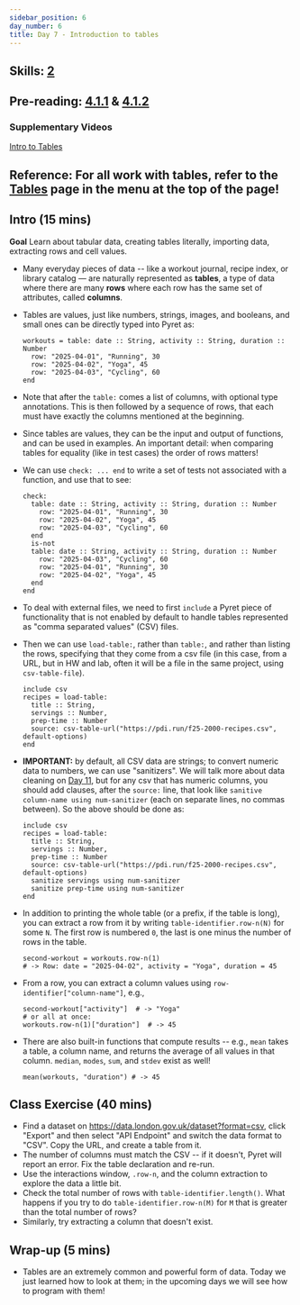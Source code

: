 ```yaml
---
sidebar_position: 6
day_number: 6
title: Day 7 - Introduction to tables
---
```


## Skills: [2](</skills/#(2)>)

## Pre-reading: [4.1.1](%7B%7BDCIC_DOMAIN%7D%7D/intro-tabular-data.html#%28part._.Creating_.Tabular_.Data%29) & [4.1.2](%7B%7BDCIC_DOMAIN%7D%7D/intro-tabular-data.html#%28part._.Extracting_.Rows_and_.Cell_.Values%29)

### Supplementary Videos
[Intro to Tables](https://northeastern.hosted.panopto.com/Panopto/Pages/Viewer.aspx?id=b96be4c7-c264-40e2-b6da-b332011b844e)
## Reference: For all work with tables, refer to the [Tables](/tables) page in the menu at the top of the page!

## Intro (15 mins)

**Goal** Learn about tabular data, creating tables literally, importing data, extracting rows and cell values.

- Many everyday pieces of data -- like a workout journal, recipe index, or
  library catalog — are naturally represented as **tables**, a type of data
  where there are many **rows** where each row has the same set of attributes,
  called **columns**.

- Tables are values, just like numbers, strings, images, and booleans, and small ones can be directly typed into Pyret as:

  ```pyret
  workouts = table: date :: String, activity :: String, duration :: Number
    row: "2025-04-01", "Running", 30
    row: "2025-04-02", "Yoga", 45
    row: "2025-04-03", "Cycling", 60
  end
  ```

- Note that after the `table:` comes a list of columns, with optional type
  annotations. This is then followed by a sequence of rows, that each must have
  exactly the columns mentioned at the beginning.

- Since tables are values, they can be the input and output of functions, and
  can be used in examples. An important detail: when comparing tables for
  equality (like in test cases) the order of rows matters!

- We can use `check: ... end` to write a set of tests not associated with a function, and use that to see:

  ```pyret
  check:
    table: date :: String, activity :: String, duration :: Number
      row: "2025-04-01", "Running", 30
      row: "2025-04-02", "Yoga", 45
      row: "2025-04-03", "Cycling", 60
    end
    is-not
    table: date :: String, activity :: String, duration :: Number
      row: "2025-04-03", "Cycling", 60
      row: "2025-04-01", "Running", 30
      row: "2025-04-02", "Yoga", 45
    end
  end
  ```

- To deal with external files, we need to first `include` a Pyret piece of
  functionality that is not enabled by default to handle tables represented as
  "comma separated values" (CSV) files.

- Then we can use `load-table:`, rather than `table:`, and rather than listing
  the rows, specifying that they come from a csv file (in this case, from a URL,
  but in HW and lab, often it will be a file in the same project, using
  `csv-table-file`).

  ```pyret
  include csv
  recipes = load-table:
    title :: String,
    servings :: Number,
    prep-time :: Number
    source: csv-table-url("https://pdi.run/f25-2000-recipes.csv", default-options)
  end
  ```

- **IMPORTANT:** by default, all CSV data are strings; to convert numeric data to numbers, we can use "sanitizers". We will talk more about data cleaning on [Day 11](/days/11), but for any csv that has numeric columns, you should add clauses, after the `source:` line, that look like `sanitive column-name using num-sanitizer` (each on separate lines, no commas between). So the above should be done as:

  ```pyret
  include csv
  recipes = load-table:
    title :: String,
    servings :: Number,
    prep-time :: Number
    source: csv-table-url("https://pdi.run/f25-2000-recipes.csv", default-options)
    sanitize servings using num-sanitizer
    sanitize prep-time using num-sanitizer
  end
  ```

- In addition to printing the whole table (or a prefix, if the table is long),
  you can extract a row from it by writing `table-identifier.row-n(N)` for some `N`.
  The first row is numbered `0`, the last is one minus the number of rows in the table.

  ```pyret
  second-workout = workouts.row-n(1)
  # -> Row: date = "2025-04-02", activity = "Yoga", duration = 45
  ```

- From a row, you can extract a column values using `row-identifier["column-name"]`, e.g.,

  ```pyret
  second-workout["activity"]  # -> "Yoga"
  # or all at once:
  workouts.row-n(1)["duration"]  # -> 45
  ```

- There are also built-in functions that compute results -- e.g., `mean` takes a table, a column name, and
  returns the average of all values in that column. `median`, `modes`, `sum`, and `stdev` exist as well!

  ```pyret
  mean(workouts, "duration") # -> 45
  ```

## Class Exercise (40 mins)

- Find a dataset on https://data.london.gov.uk/dataset?format=csv, click "Export" and then select "API Endpoint" and switch the data format to "CSV". Copy the URL, and create a table from it.
- The number of columns must match the CSV -- if it doesn't, Pyret will report an error. Fix the table declaration and re-run.
- Use the interactions window, `.row-n`, and the column extraction to explore
  the data a little bit.
- Check the total number of rows with `table-identifier.length()`. What happens
  if you try to do `table-identifier.row-n(M)` for `M` that is greater than the
  total number of rows?
- Similarly, try extracting a column that doesn't exist.

## Wrap-up (5 mins)

- Tables are an extremely common and powerful form of data. Today we just
  learned how to look at them; in the upcoming days we will see how to program with them!
